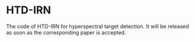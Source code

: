 # HTD-IRN
The code of HTD-IRN for hyperspectral target detection. It will be released as soon as the corresponding paper is accepted.
